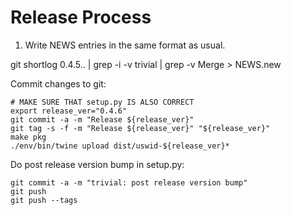 # Release Process

1. Write NEWS entries in the same format as usual.

git shortlog 0.4.5.. | grep -i -v trivial | grep -v Merge > NEWS.new

Commit changes to git:

    # MAKE SURE THAT setup.py IS ALSO CORRECT
    export release_ver="0.4.6"
    git commit -a -m "Release ${release_ver}"
    git tag -s -f -m "Release ${release_ver}" "${release_ver}"
    make pkg
    ./env/bin/twine upload dist/uswid-${release_ver}*

Do post release version bump in setup.py:

    git commit -a -m "trivial: post release version bump"
    git push
    git push --tags
